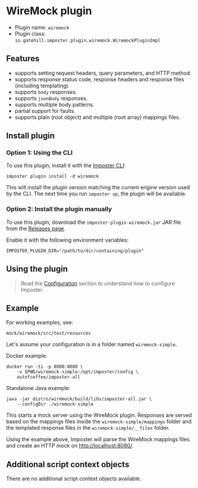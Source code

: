 # WireMock plugin

* Plugin name: `wiremock`
* Plugin class: `io.gatehill.imposter.plugin.wiremock.WiremockPluginImpl`

## Features

- supports setting request headers, query parameters, and HTTP method.
- supports response status code, response headers and response files (including templating).
- supports `body` responses.
- supports `jsonBody` responses.
- supports multiple body patterns.
- partial support for faults.
- supports plain (root object) and multiple (root array) mappings files.

## Install plugin

### Option 1: Using the CLI

To use this plugin, install it with the [Imposter CLI](./run_imposter_cli.md):

    imposter plugin install -d wiremock

This will install the plugin version matching the current engine version used by the CLI. The next time you run `imposter up`, the plugin will be available.

### Option 2: Install the plugin manually

To use this plugin, download the `imposter-plugin-wiremock.jar` JAR file from the [Releases page](https://github.com/imposter-project/imposter-jvm-engine/releases).

Enable it with the following environment variables:

    IMPOSTER_PLUGIN_DIR="/path/to/dir/containing/plugin"

## Using the plugin

> Read the [Configuration](configuration.md) section to understand how to configure Imposter.

## Example

For working examples, see:

    mock/wiremock/src/test/resources

Let's assume your configuration is in a folder named `wiremock-simple`.

Docker example:

    docker run -ti -p 8080:8080 \
        -v $PWD/wiremock-simple:/opt/imposter/config \
        outofcoffee/imposter-all

Standalone Java example:

    java -jar distro/wiremock/build/libs/imposter-all.jar \
        --configDir ./wiremock-simple

This starts a mock server using the WireMock plugin. Responses are served based on the mappings files inside the `wiremock-simple/mappings` folder and the templated response files in the `wiremock-simple/__files` folder.

Using the example above, Imposter will parse the WireMock mappings files and create an HTTP mock on [http://localhost:8080/](http://localhost:8080/).

## Additional script context objects

There are no additional script context objects available.
